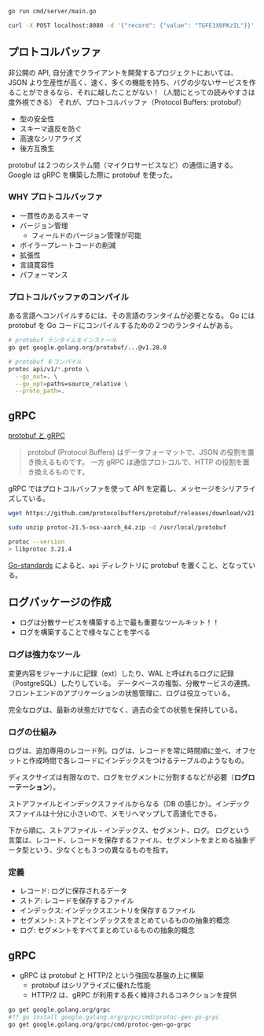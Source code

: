 ```sh
go run cmd/server/main.go

curl -X POST localhost:8080 -d '{"record": {"value": "TGFE3X0PKzIL"}}'
```

## プロトコルバッファ

非公開の API, 自分達でクライアントを開発するプロジェクトにおいては、JSON より生産性が高く、速く、多くの機能を持ち、バグの少ないサービスを作ることができるなら、それに越したことがない！（人間にとっての読みやすさは度外視できる）
それが、プロトコルバッファ（Protocol Buffers: protobuf）

- 型の安全性
- スキーマ違反を防ぐ
- 高速なシリアライズ
- 後方互換生

protobuf は２つのシステム間（マイクロサービスなど）の通信に適する。
Google は gRPC を構築した際に protobuf を使った。

### WHY プロトコルバッファ

- 一貫性のあるスキーマ
- バージョン管理
  - フィールドのバージョン管理が可能
- ボイラープレートコードの削減
- 拡張性
- 言語寛容性
- パフォーマンス

### プロトコルバッファのコンパイル

ある言語へコンパイルするには、その言語のランタイムが必要となる。
Go には protobuf を Go コードにコンパイルするための２つのランタイムがある。

```sh
# protobuf ランタイムをインストール
go get google.golang.org/protobuf/...@v1.28.0

# protobuf をコンパイル
protoc api/v1/*.proto \
  --go_out=. \
  --go_opt=paths=source_relative \
  --proto_path=.
```

## gRPC

[protobuf と gRPC](<https://docs.wantedly.dev/fields/system/apis#:~:text=protobuf%20(Protocol%20Buffers)%20%E3%81%AF%E3%83%87%E3%83%BC%E3%82%BF,%E5%BD%B9%E5%89%B2%E3%82%92%E7%BD%AE%E3%81%8D%E6%8F%9B%E3%81%88%E3%82%8B%E3%82%82%E3%81%AE%E3%81%A7%E3%81%99%E3%80%82>)

> protobuf (Protocol Buffers) はデータフォーマットで、JSON の役割を置き換えるものです。 一方 gRPC は通信プロトコルで、HTTP の役割を置き換えるものです。

gRPC ではプロトコルバッファを使って API を定義し、メッセージをシリアライズしている。

```sh
wget https://github.com/protocolbuffers/protobuf/releases/download/v21.5/protoc-21.5-osx-aarch_64.zip

sudo unzip protoc-21.5-osx-aarch_64.zip -d /usr/local/protobuf

protoc --version
> libprotoc 3.21.4
```

[Go-standards](https://github.com/golang-standards/project-layout) によると、`api` ディレクトリに protobuf を置くこと、となっている。

## ログパッケージの作成

- ログは分散サービスを構築する上で最も重要なツールキット！！
- ログを構築することで様々なことを学べる

### ログは強力なツール

変更内容をジャーナルに記録（ext）したり、WAL と呼ばれるログに記録（PostgreSQL）したりしている。
データベースの複製、分散サービスの連携、フロントエンドのアプリケーションの状態管理に、ログは役立っている。

完全なログは、最新の状態だけでなく、過去の全ての状態を保持している。

### ログの仕組み

ログは、追加専用のレコード列。ログは、レコードを常に時間順に並べ、オフセットと作成時間で各レコードにインデックスをつけるテーブルのようなもの。

ディスクサイズは有限なので、ログをセグメントに分割するなどが必要（**ログローテーション**）。

ストアファイルとインデックスファイルからなる（DB の感じか）。インデックスファイルは十分に小さいので、メモリへマップして高速化できる。

下から順に、ストアファイル・インデックス、セグメント、ログ。
ログという言葉は、レコード、レコードを保存するファイル、セグメントをまとめる抽象データ型という、少なくとも３つの異なるものを指す。

### 定義

- レコード: ログに保存されるデータ
- ストア: レコードを保存するファイル
- インデックス: インデックスエントリを保存するファイル
- セグメント: ストアとインデックスをまとめているものの抽象的概念
- ログ: セグメントをすべてまとめているものの抽象的概念

## gRPC

- gRPC は protobuf と HTTP/2 という強固な基盤の上に構築
  - protobuf はシリアライズに優れた性能
  - HTTP/2 は、gRPC が利用する長く維持されるコネクションを提供

```sh
go get google.golang.org/grpc
#?? go install google.golang.org/grpc/cmd/protoc-gen-go-grpc
go get google.golang.org/grpc/cmd/protoc-gen-go-grpc
```
